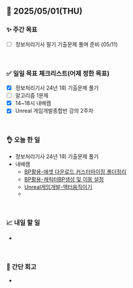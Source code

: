 ## 📅 2025/05/01(THU)


### ✨ 주간 목표

- [ ] 정보처리기사 필기 기출문제 풀며 준비 (05/11)

<br/>

### ✅ 일일 목표 체크리스트(어제 정한 목표)

- [x] 정보처리기사 24년 1회 기출문제 풀기
- [ ] 알고리즘 1문제
- [x] 14~18시 내배캠
- [x] Unreal 게임개발종합반 강의 2주차

<br/>

### 👌 오늘 한 일

- 정보처리기사 24년 1회 기출문제 풀기
- 내배캠
  - [BP활용-에셋 다운로드,커스터마이징,폴더정리](https://github.com/taene/TIL/blob/main/Unreal%20Engine%205/%EC%8B%A4%EC%8A%B5/%EB%B8%94%EB%A3%A8%ED%94%84%EB%A6%B0%ED%8A%B8%20%ED%99%9C%EC%9A%A9/3_%EC%97%90%EC%85%8B%20%EB%8B%A4%EC%9A%B4%EB%A1%9C%EB%93%9C%20%EB%B0%8F%20%EC%BB%A4%EC%8A%A4%ED%84%B0%EB%A7%88%EC%9D%B4%EC%A7%95%20%EC%8B%A4%EC%8A%B5%EA%B3%BC%20%ED%8F%B4%EB%8D%94%20%EC%A0%95%EB%A6%AC.md)
  - [BP활용-캐릭터BP생성 및 이동 설정](https://github.com/taene/TIL/blob/main/Unreal%20Engine%205/%EC%8B%A4%EC%8A%B5/%EB%B8%94%EB%A3%A8%ED%94%84%EB%A6%B0%ED%8A%B8%20%ED%99%9C%EC%9A%A9/4_%EC%BA%90%EB%A6%AD%ED%84%B0%20BP%EC%83%9D%EC%84%B1%20%EB%B0%8F%20%EC%9D%B4%EB%8F%99%20%EC%84%A4%EC%A0%95.md)
  - [Unreal게임개발-액터움직이기](https://github.com/taene/TIL/blob/main/Unreal%20Engine%205/%EC%8B%A4%EC%8A%B5/Unreal%20%EA%B2%8C%EC%9E%84%EA%B0%9C%EB%B0%9C%EC%A2%85%ED%95%A9/7_%EC%95%A1%ED%84%B0%20%EC%9B%80%EC%A7%81%EC%9D%B4%EA%B8%B0.md)
  - 

<br/>


### 📈 내일 할 일

- 

<br/>

### 💭 간단 회고

- 

<br/>
